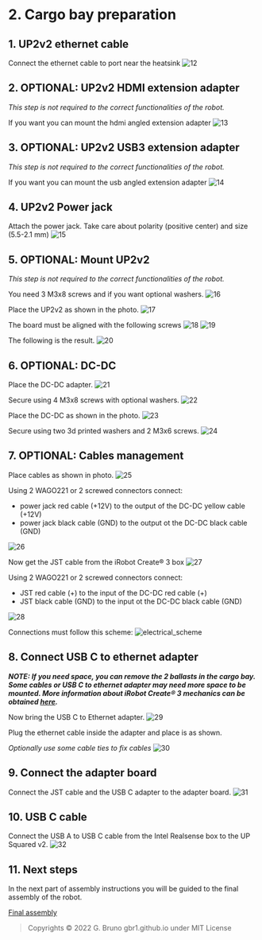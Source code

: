 # 2. Cargo bay preparation

## 1. UP2v2 ethernet cable
Connect the ethernet cable to port near the heatsink
![12](./images/upcreate3_assembly_00012.jpeg)

## 2. OPTIONAL: UP2v2 HDMI extension adapter
_This step is not required to the correct functionalities of the robot._

If you want you can mount the hdmi angled extension adapter
![13](./images/upcreate3_assembly_00013.jpeg)

## 3. OPTIONAL: UP2v2 USB3 extension adapter
_This step is not required to the correct functionalities of the robot._

If you want you can mount the usb angled extension adapter
![14](./images/upcreate3_assembly_00014.jpeg)

## 4. UP2v2 Power jack

Attach the power jack. Take care about polarity (positive center) and size (5.5-2.1 mm)
![15](./images/upcreate3_assembly_00015.jpeg)

## 5. OPTIONAL: Mount UP2v2 

_This step is not required to the correct functionalities of the robot._

You need 3 M3x8 screws and if you want optional washers.
![16](./images/upcreate3_assembly_00016.jpeg)

Place the UP2v2 as shown in the photo.
![17](./images/upcreate3_assembly_00017.jpeg)

The board must be aligned with the following screws
![18](./images/upcreate3_assembly_00018.jpeg)
![19](./images/upcreate3_assembly_00019.jpeg)

The following is the result.
![20](./images/upcreate3_assembly_00020.jpeg)


## 6. OPTIONAL: DC-DC

Place the DC-DC adapter.
![21](./images/upcreate3_assembly_00021.jpeg)

Secure using 4 M3x8 screws with optional washers.
![22](./images/upcreate3_assembly_00022.jpeg)

Place the DC-DC as shown in the photo.
![23](./images/upcreate3_assembly_00023.jpeg)

Secure using two 3d printed washers and 2 M3x6 screws.
![24](./images/upcreate3_assembly_00024.jpeg)

## 7. OPTIONAL: Cables management

Place cables as shown in photo.
![25](./images/upcreate3_assembly_00025.jpeg)

Using 2 WAGO221 or 2 screwed connectors connect:
- power jack red cable (+12V) to the output of the DC-DC yellow cable (+12V)
- power jack black cable (GND) to the output ot the DC-DC black cable (GND)

![26](./images/upcreate3_assembly_00026.jpeg)

Now get the JST cable from the iRobot Create® 3 box
![27](./images/upcreate3_assembly_00027.jpeg)

Using 2 WAGO221 or 2 screwed connectors connect:
- JST red cable (+) to the input of the DC-DC red cable (+)
- JST black cable (GND) to the input ot the DC-DC black cable (GND)

![28](./images/upcreate3_assembly_00028.jpeg)

Connections must follow this scheme:
![electrical_scheme](../docs/schemes/electrical_connections.drawio.png)


## 8. Connect USB C to ethernet adapter

***NOTE: If you need space, you can remove the 2 ballasts in the cargo bay. Some cables or USB C to ethernet adapter may need more space to be mounted. More information about iRobot Create® 3 mechanics can be obtained [here](https://iroboteducation.github.io/create3_docs/hw/mechanical/).***

Now bring the USB C to Ethernet adapter.
![29](./images/upcreate3_assembly_00029.jpeg)

Plug the ethernet cable inside the adapter and place is as shown.

_Optionally use some cable ties to fix cables_
![30](./images/upcreate3_assembly_00030.jpeg)


## 9. Connect the adapter board

Connect the JST cable and the USB C adapter to the adapter board.
![31](./images/upcreate3_assembly_00031.jpeg)

## 10. USB C cable

Connect the USB A to USB C cable from the Intel Realsense box to the UP Squared v2.
![32](./images/upcreate3_assembly_00032.jpeg)

## 11. Next steps

In the next part of assembly instructions you will be guided to the final assembly of the robot.

[Final assembly](03_final_assembly.md)

>Copyrights © 2022 G. Bruno gbr1.github.io under MIT License
